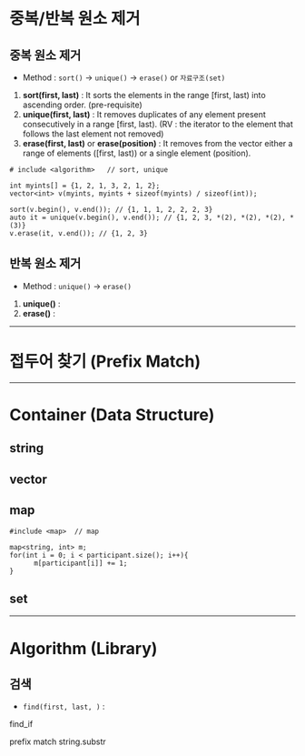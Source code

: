 # 중복/반복 원소 제거
## 중복 원소 제거
- Method : `sort()` -> `unique()` -> `erase()` or `자료구조(set)`
 1) **sort(first, last)** : It sorts the elements in the range [first, last) into ascending order. (pre-requisite)
 2) **unique(first, last)** : It removes duplicates of any element present consecutively in a range [first, last).  (RV : the iterator to the element that follows the last element not removed)
 3) **erase(first, last)** or **erase(position)** : It removes from the vector either a range of elements ([first, last)) or a single element (position).

```
# include <algorithm>   // sort, unique

int myints[] = {1, 2, 1, 3, 2, 1, 2};
vector<int> v(myints, myints + sizeof(myints) / sizeof(int));

sort(v.begin(), v.end()); // {1, 1, 1, 2, 2, 2, 3}
auto it = unique(v.begin(), v.end()); // {1, 2, 3, *(2), *(2), *(2), *(3)}
v.erase(it, v.end()); // {1, 2, 3}
```

## 반복 원소 제거
- Method : `unique()` -> `erase()`
 1) **unique()** : 
 2) **erase()** :



-----
# 접두어 찾기 (Prefix Match)



-----
# Container (Data Structure)
## string

## vector

## map

```
#include <map>  // map

map<string, int> m;
for(int i = 0; i < participant.size(); i++){
      m[participant[i]] += 1;
}
```

## set


-----
# Algorithm (Library)
## 검색
- `find(first, last, )` : 

find_if

prefix match
string.substr
